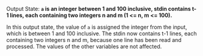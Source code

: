 Output State: **`a` is an integer between 1 and 100 inclusive, stdin contains t-1 lines, each containing two integers n and m (1 <= n, m <= 100).**

In this output state, the value of `a` is assigned the integer from the input, which is between 1 and 100 inclusive. The stdin now contains t-1 lines, each containing two integers n and m, because one line has been read and processed. The values of the other variables are not affected.